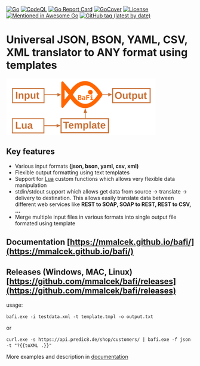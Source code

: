 [![Go](https://github.com/mmalcek/bafi/actions/workflows/go.yml/badge.svg)](https://github.com/mmalcek/bafi/actions/workflows/go.yml)
[![CodeQL](https://github.com/mmalcek/bafi/actions/workflows/codeql-analysis.yml/badge.svg)](https://github.com/mmalcek/bafi/actions/workflows/codeql-analysis.yml)
[![Go Report Card](https://goreportcard.com/badge/github.com/mmalcek/bafi)](https://goreportcard.com/report/github.com/mmalcek/bafi)
[![GoCover](https://gocover.io/_badge/github.com/mmalcek/bafi)](https://gocover.io/github.com/mmalcek/bafi)
[![License](https://img.shields.io/github/license/mmalcek/bafi)](https://github.com/mmalcek/bafi/blob/main/LICENSE)
[![Mentioned in Awesome Go](https://awesome.re/mentioned-badge.svg)](https://github.com/avelino/awesome-go#text-processing) 
[![GitHub tag (latest by date)](https://img.shields.io/github/v/tag/mmalcek/bafi?label=latest%20release)](https://github.com/mmalcek/bafi/releases/latest)

# Universal JSON, BSON, YAML, CSV, XML translator to ANY format using templates

<img src="./docs/img/scheme.svg" style="border: 0;" height="150px" />

## Key features
- Various input formats **(json, bson, yaml, csv, xml)**
- Flexible output formatting using text templates
- Support for [Lua](https://www.lua.org/pil/contents.html) custom functions which allows very flexible data manipulation
- stdin/stdout support which allows get data from source -> translate -> delivery to destination. This allows easily translate data between different web services like **REST to SOAP, SOAP to REST, REST to CSV, ...**
- Merge multiple input files in various formats into single output file formated using template



## Documentation [https://mmalcek.github.io/bafi/](https://mmalcek.github.io/bafi/)

## Releases (Windows, MAC, Linux) [https://github.com/mmalcek/bafi/releases](https://github.com/mmalcek/bafi/releases)

usage: 
```
bafi.exe -i testdata.xml -t template.tmpl -o output.txt
```
or 
```
curl.exe -s https://api.predic8.de/shop/customers/ | bafi.exe -f json -t "?{{toXML .}}"
```

More examples and description in [documentation](https://mmalcek.github.io/bafi/)